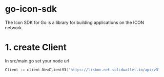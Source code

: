# go-icon-sdk

The Icon SDK for Go is a library for building applications on the ICON network.

# 1. create Client
In src/main.go set your node url 
```go
Client := client.NewClientV3("https://lisbon.net.solidwallet.io/api/v3")
```

